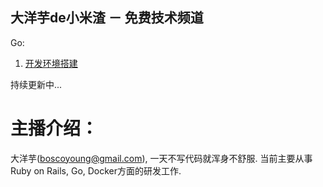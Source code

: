 大洋芋de小米渣 － 免费技术频道
-----------------

Go:

1. [开发环境搭建](s1_getting_startted_part1-cn.md)

持续更新中...

# 主播介绍：

大洋芋(boscoyoung@gmail.com), 一天不写代码就浑身不舒服.
当前主要从事Ruby on Rails, Go, Docker方面的研发工作.
